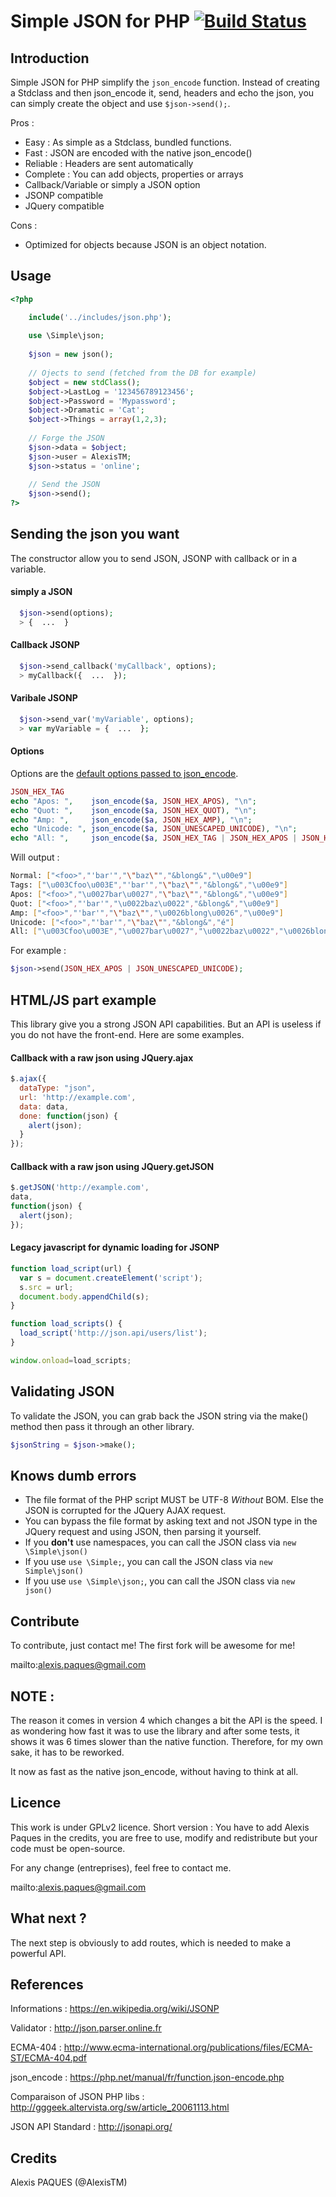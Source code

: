 Simple JSON for PHP  [![Build Status](https://travis-ci.org/AlexisTM/Simple-Json-PHP.svg?branch=master)](https://travis-ci.org/AlexisTM/Simple-Json-PHP)
===================

Introduction
-------

Simple JSON for PHP simplify the `json_encode` function. Instead of creating a Stdclass and then json_encode it, send, headers and echo the json, you can simply create the object and use `$json->send();`.

Pros : 
* Easy      : As simple as a Stdclass, bundled functions.
* Fast      : JSON are encoded with the native json_encode()
* Reliable  : Headers are sent automatically
* Complete  : You can add objects, properties or arrays
* Callback/Variable or simply a JSON option 
* JSONP compatible
* JQuery compatible

Cons : 
* Optimized for objects because JSON is an object notation.

Usage
-------

```php
<?php

    include('../includes/json.php');
  
    use \Simple\json;
    
    $json = new json();
  
    // Ojects to send (fetched from the DB for example)
    $object = new stdClass();
    $object->LastLog = '123456789123456';
    $object->Password = 'Mypassword';
    $object->Dramatic = 'Cat';
    $object->Things = array(1,2,3);
    
    // Forge the JSON
    $json->data = $object;
    $json->user = AlexisTM;
    $json->status = 'online';
    
    // Send the JSON
    $json->send();
?>
```

Sending the json you want
----------------

The constructor allow you to send JSON, JSONP with callback or in a variable. 

#### simply a JSON

```php
  $json->send(options);
  > {  ...  }
```

#### Callback JSONP

```php
  $json->send_callback('myCallback', options);
  > myCallback({  ...  });
```

#### Varibale JSONP

```php
  $json->send_var('myVariable', options);
  > var myVariable = {  ...  };
```

#### Options

Options are the [default options passed to json_encode](http://php.net/manual/en/function.json-encode.php#example-4366).

```php
JSON_HEX_TAG 
echo "Apos: ",    json_encode($a, JSON_HEX_APOS), "\n";
echo "Quot: ",    json_encode($a, JSON_HEX_QUOT), "\n";
echo "Amp: ",     json_encode($a, JSON_HEX_AMP), "\n";
echo "Unicode: ", json_encode($a, JSON_UNESCAPED_UNICODE), "\n";
echo "All: ",     json_encode($a, JSON_HEX_TAG | JSON_HEX_APOS | JSON_HEX_QUOT | JSON_HEX_AMP | JSON_UNESCAPED_UNICODE)
```

Will output : 

```bash
Normal: ["<foo>","'bar'","\"baz\"","&blong&","\u00e9"]
Tags: ["\u003Cfoo\u003E","'bar'","\"baz\"","&blong&","\u00e9"]
Apos: ["<foo>","\u0027bar\u0027","\"baz\"","&blong&","\u00e9"]
Quot: ["<foo>","'bar'","\u0022baz\u0022","&blong&","\u00e9"]
Amp: ["<foo>","'bar'","\"baz\"","\u0026blong\u0026","\u00e9"]
Unicode: ["<foo>","'bar'","\"baz\"","&blong&","é"]
All: ["\u003Cfoo\u003E","\u0027bar\u0027","\u0022baz\u0022","\u0026blong\u0026","é"]
```

For example :

```php 
$json->send(JSON_HEX_APOS | JSON_UNESCAPED_UNICODE);
```

HTML/JS part example
----------

This library give you a strong JSON API capabilities. But an API is useless if you do not have the front-end. Here are some examples.

#### Callback with a raw json using JQuery.ajax 

```javascript
$.ajax({
  dataType: "json",
  url: 'http://example.com',
  data: data,
  done: function(json) {
    alert(json);
  }
}); 
```

#### Callback with a raw json using JQuery.getJSON 

```javascript
$.getJSON('http://example.com',
data,
function(json) {
  alert(json);
});
```

#### Legacy javascript for dynamic loading for JSONP

```javascript
function load_script(url) {
  var s = document.createElement('script'); 
  s.src = url;
  document.body.appendChild(s);
}

function load_scripts() {
  load_script('http://json.api/users/list');
}

window.onload=load_scripts;
```

Validating JSON
----------

To validate the JSON, you can grab back the JSON string via the make() method then pass it through an other library.

```php
$jsonString = $json->make();
```

Knows dumb errors
----------

* The file format of the PHP script MUST be UTF-8 *Without* BOM.  Else the JSON is corrupted for the JQuery AJAX request. 
* You can bypass the file format by asking text and not JSON type in the JQuery request and using JSON, then parsing it yourself.
* If you **don't** use namespaces, you can call the JSON class via `new \Simple\json()`
* If you use `use \Simple;`, you can call the JSON class via `new Simple\json()`
* If you use `use \Simple\json;`, you can call the JSON class via `new json()`


Contribute
----------

To contribute, just contact me! The first fork will be awesome for me!

mailto:alexis.paques@gmail.com

NOTE : 
--------

The reason it comes in version 4 which changes a bit the API is the speed. I as wondering how fast it was to use the library and after some tests, it shows it was 6 times slower than the native function. Therefore, for my own sake, it has to be reworked. 

It now as fast as the native json_encode, without having to think at all.


Licence
--------
This work is under GPLv2 licence. Short version : You have to add Alexis Paques in the credits, you are free to use, modify and redistribute but your code must be open-source.

For any change (entreprises), feel free to contact me.

mailto:alexis.paques@gmail.com

What next ?
---------
The next step is obviously to add routes, which is needed to make a powerful API.

References
----------

Informations : https://en.wikipedia.org/wiki/JSONP

Validator : http://json.parser.online.fr

ECMA-404 : http://www.ecma-international.org/publications/files/ECMA-ST/ECMA-404.pdf

json_encode : https://php.net/manual/fr/function.json-encode.php

Comparaison of JSON PHP libs : http://gggeek.altervista.org/sw/article_20061113.html

JSON API Standard : http://jsonapi.org/

Credits 
--------

Alexis PAQUES (@AlexisTM)
